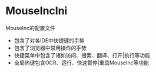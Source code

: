 # MouseIncIni
MouseInc的配置文件

+ 包含了对各IDE中快捷键的手势
+ 包含了浏览器中常用操作的手势
+ 快捷菜单中包含了诸如访问、搜索、翻译、打开|执行等功能
+ 全局热键包含OCR、运行、快速暂停|重启MouseInc等功能
